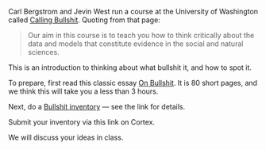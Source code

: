 Carl Bergstrom and Jevin West run a course at the University of Washington
called [Calling Bullshit](https://www.callingbullshit.org). Quoting from that
page:

> Our aim in this course is to teach you how to think critically about the
data and models that constitute evidence in the social and natural sciences.

This is an introduction to thinking about what bullshit it, and how to spot
it.

To prepare, first read this classic essay [On
Bullshit](https://www.perlego.com/book/734330/on-bullshit-pdf).  It is 80
short pages, and we think this will take you a less than 3 hours.

Next, do a [Bullshit
inventory](https://www.callingbullshit.org/exercises_inventory.html) — see the
link for details.

Submit your inventory via this link on Cortex.

We will discuss your ideas in class.

